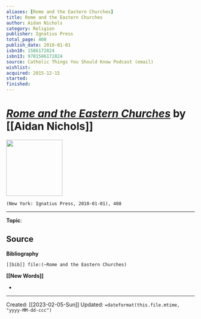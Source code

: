 ```yaml
---
aliases: [Rome and the Eastern Churches]
title: Rome and the Eastern Churches
author: Aidan Nichols
category: Religion
publisher: Ignatius Press
total_page: 408
publish_date: 2010-01-01
isbn10: 1586172824
isbn13: 9781586172824
source: Catholic Things You Should Know Podcast (email)
wishlist: 
acquired: 2015-12-15
started: 
finished: 
---
```

# *[Rome and the Eastern Churches]()* by [[Aidan Nichols]]

<img src="http://books.google.com/books/content?id=Hje62q52XNsC&printsec=frontcover&img=1&zoom=1&edge=curl&source=gbs_api" width=150>

`(New York: Ignatius Press, 2010-01-01), 408`



--- 
**Topic**: 

**Source**
- 

**Bibliography**

```query
[[bib]] file:(~Rome and the Eastern Churches)
```
 

**[[New Words]]**

- 

---
Created: [[2023-02-05-Sun]]
Updated: `=dateformat(this.file.mtime, "yyyy-MM-dd-ccc")`